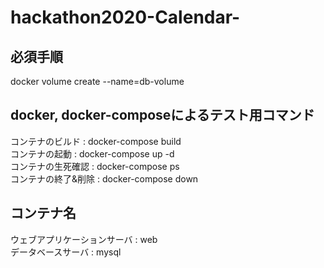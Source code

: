 # hackathon2020-Calendar-

## 必須手順  
docker volume create --name=db-volume  

## docker, docker-composeによるテスト用コマンド  
コンテナのビルド : docker-compose build  
コンテナの起動 : docker-compose up -d  
コンテナの生死確認 : docker-compose ps  
コンテナの終了&削除 : docker-compose down

## コンテナ名  
ウェブアプリケーションサーバ : web  
データベースサーバ : mysql  
